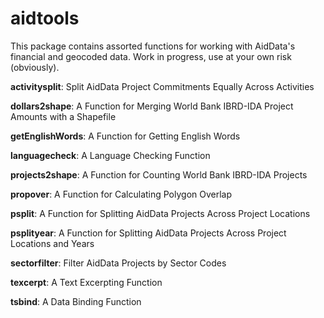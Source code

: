 # aidtools
This package contains assorted functions for working with AidData's financial and geocoded data. Work in progress, use at your own risk (obviously).


**activitysplit**: Split AidData Project Commitments Equally Across Activities

**dollars2shape**: A Function for Merging World Bank IBRD-IDA Project Amounts with a Shapefile

**getEnglishWords**: A Function for Getting English Words

**languagecheck**: A Language Checking Function

**projects2shape**: A Function for Counting World Bank IBRD-IDA Projects

**propover**: A Function for Calculating Polygon Overlap

**psplit**: A Function for Splitting AidData Projects Across Project Locations

**psplityear**: A Function for Splitting AidData Projects Across Project Locations and Years

**sectorfilter**: Filter AidData Projects by Sector Codes

**texcerpt**: A Text Excerpting Function

**tsbind**:	A Data Binding Function